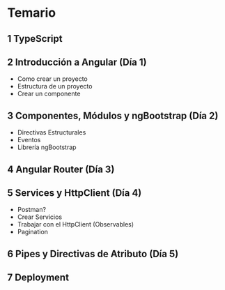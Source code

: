 # Temario

## 1 TypeScript 
## 2 Introducción a Angular (Día 1)
  - Como crear un proyecto
  - Estructura de un proyecto
  - Crear un componente
## 3 Componentes, Módulos y ngBootstrap (Día 2)
  - Directivas Estructurales
  - Eventos
  - Librería ngBootstrap
## 4 Angular Router (Día 3)
## 5 Services y HttpClient (Día 4)
  - Postman? 
  - Crear Servicios
  - Trabajar con el HttpClient (Observables)
  - Pagination
  
## 6 Pipes y Directivas de Atributo (Día 5)
## 7 Deployment
